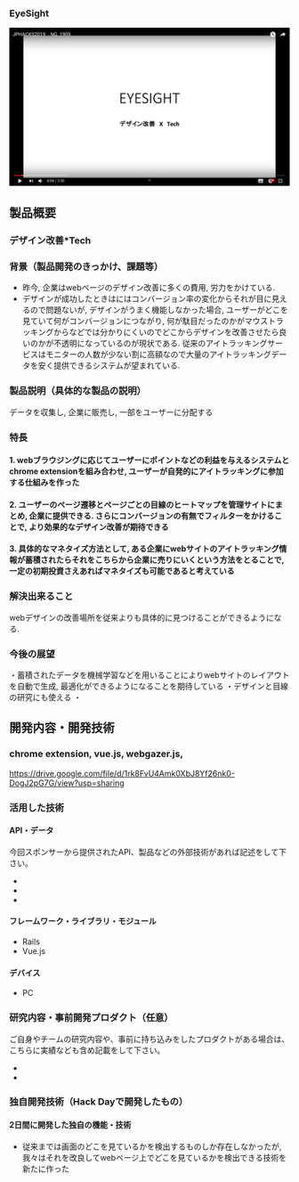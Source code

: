 ### EyeSight

[![Product Name](image.png)](https://www.youtube.com/watch?v=G5rULR53uMk)

## 製品概要
### デザイン改善*Tech

### 背景（製品開発のきっかけ、課題等）

- 昨今, 企業はwebページのデザイン改善に多くの費用, 労力をかけている. 
- デザインが成功したときはにはコンバージョン率の変化からそれが目に見えるので問題ないが, デザインがうまく機能しなかった場合, ユーザーがどこを見ていて何がコンバージョンにつながり, 何が駄目だったのかがマウストラッキングからなどでは分かりにくいのでどこからデザインを改善させたら良いのかが不透明になっているのが現状である. 従来のアイトラッキングサービスはモニターの人数が少ない割に高額なので大量のアイトラッキングデータを安く提供できるシステムが望まれている.

### 製品説明（具体的な製品の説明）
 データを収集し, 企業に販売し, 一部をユーザーに分配する

### 特長

#### 1. webブラウジングに応じてユーザーにポイントなどの利益を与えるシステムとchrome extensionを組み合わせ, ユーザーが自発的にアイトラッキングに参加する仕組みを作った

#### 2. ユーザーのページ遷移とページごとの目線のヒートマップを管理サイトにまとめ, 企業に提供できる. さらにコンバージョンの有無でフィルターをかけることで, より効果的なデザイン改善が期待できる

#### 3. 具体的なマネタイズ方法として, ある企業にwebサイトのアイトラッキング情報が蓄積されたらそれをこちらから企業に売りにいくという方法をとることで, 一定の初期投資さえあればマネタイズも可能であると考えている

### 解決出来ること
webデザインの改善場所を従来よりも具体的に見つけることができるようになる.

### 今後の展望
・蓄積されたデータを機械学習などを用いることによりwebサイトのレイアウトを自動で生成, 最適化ができるようになることを期待している
・デザインと目線の研究にも使える
・


## 開発内容・開発技術
### chrome extension, vue.js, webgazer.js, 
https://drive.google.com/file/d/1rk8FvU4Amk0XbJ8Yf26nk0-DogJ2pG7G/view?usp=sharing

### 活用した技術
#### API・データ
今回スポンサーから提供されたAPI、製品などの外部技術があれば記述をして下さい。

* 
* 
* 

#### フレームワーク・ライブラリ・モジュール
* Rails 
* Vue.js

#### デバイス
* PC

### 研究内容・事前開発プロダクト（任意）
ご自身やチームの研究内容や、事前に持ち込みをしたプロダクトがある場合は、こちらに実績なども含め記載をして下さい。

* 
* 


### 独自開発技術（Hack Dayで開発したもの）
#### 2日間に開発した独自の機能・技術
* 従来までは画面のどこを見ているかを検出するものしか存在しなかったが, 我々はそれを改良してwebページ上でどこを見ているかを検出できる技術を新たに作った
